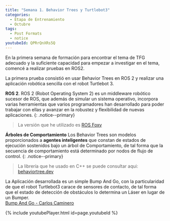 ```yaml
---
title: "Semana 1. Behavior Trees y Turtlebot3"
categories:
  - Etapa de Entrenamiento
  - Octubre
tags:
  - Post Formats
  - notice
youtubeId: QPRrQnXRs5Q
---
```


En la primera semana de formación para encontrar el tema de TFG adecuado y la suficiente capacidad para empezar a investigar en el tema, comencé a realizar pruebas en ROS2.

La primera prueba consistió en usar Behavior Trees en ROS 2 y realizar una aplicación robótica sencilla con el robot Turtlebot 3.

**ROS 2**. ROS 2 (Robot Operating System 2) es un middleware robótico sucesor de ROS, que además de simular un sistema operativo, incorpora varias herramientas que varios programadores han desarrollado para poder trabajar con ellas y avanzar en la robustez y flexibilidad de nuevas aplicaciones.
{: .notice--primary}
> La versión que he utilizado es [ROS Foxy](https://docs.ros.org/en/foxy/)

**Árboles de Comportamiento** Los Behavior Trees son modelos proporcionados a **agentes inteligentes** que constan de estados de ejecución sostenidos bajo un árbol de Comportamiento, de tal forma que la secuencia de comportamiento está determinado por nodos de flujo de control.
{: .notice--primary}
> La librería que he usado en C++ se puede consultar aqui: [behaviortree.dev](https://www.behaviortree.dev/)

La Aplicación desarrollada es un simple Bump And Go, con la particularidad de que el robot Turtlebot3 carace de sensores de contacto, de tal forma que el estado de detección de obstáculos lo determina un Láser en lugar de un Bumper.  
[Bump And Go - Carlos Caminero](https://github.com/RoboticsLabURJC/2021-tfg-carlos-caminero/tree/main/training_stage/bumpgo)


{% include youtubePlayer.html id=page.youtubeId %}
